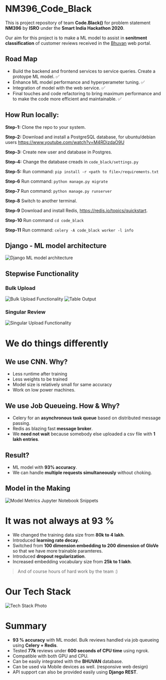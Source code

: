 # NM396_Code_Black
This is project repository of team __Code.Black()__ for problem statement __NM396__ by __ISRO__ under the __Smart India Hackathon 2020__. 

Our aim for this project is to make a ML model to assist in __senitment classification__ of customer reviews received in the [Bhuvan](https://bhuvan.nrsc.gov.in/bhuvan_links.php) web portal.

## Road Map
- Build the backend and frontend services to service queries. Create a protoype ML model. :white_check_mark:
- Enhance ML model performance and hyperperameter tuning. :white_check_mark:
- Integration of model with the web service. :white_check_mark:
- Final touches and code refactoring to bring maximum performance and to make the code more efficient and maintainable. :white_check_mark:

## How Run locally:

**Step-1:** Clone the repo to your system.

**Step-2:** Download and install a PostgreSQL database, for ubuntu/debian users https://www.youtube.com/watch?v=M4RDizdaO9U  

**Step-3:** Create new user and database in Postgres.

**Step-4:** Change the database creads in `code_black/settings.py`

**Step-5:** Run command: `pip install -r <path to file>/requirements.txt`

**Step-6** Run command: `python manage.py migrate`

**Step-7** Run command: `python manage.py runserver`

**Step-8** Switch to another terminal.

**Step-9** Download and install Redis, https://redis.io/topics/quickstart.

**Step-10** Run command `cd code_black`

**Step-11** Run command: `celery -A code_black worker -l info`

## Django - ML model architecture
![Django ML model architecture](./sample_images/Django_ML_arch.png)

## Stepwise Functionality
### Bulk Upload 
![Bulk Upload Functionality](./sample_images/step_bulk.png)
![Table Output](./sample_images/table_77k_cropped.png)
### Singular Review
![Singular Upload Functionality](./sample_images/step_singular.png)

# We do things differently

## We use CNN. Why?
- Less runtime after training
- Less weights to be trained
- Model size is relatively small for same accuracy
- Work on low power machines.

## We use Job Queueing. How & Why?
- Celery for an **asynchronous task queue** based on distributed message passing.
- Redis as blazing fast **message broker**.
- We **need not wait** because somebody else uploaded a csv file with **1 lakh entries**.

## Result?
- ML model with **93% accuracy**.
- We can handle **multiple requests simultaneously** without choking.

## Model in the Making
![Model Metrics Jupyter Notebook Snippets](./sample_images/metrics_from_ppt.png)

# It was not always at 93 %
- We changed the training data size from **80k to 4 lakh**.
- Introduced **learning rate decay**.
- Switched from **100 dimension embedding to 200 dimension of GloVe** so that we have more trainable paramteres.
- Introduced **dropout regularization**.
- Increased embedding vocabulary size from **25k to 1 lakh**.
> And of course hours of hard work by the team :)

# Our Tech Stack
![Tech Stack Photo](./sample_images/tech_stack.png)

# Summary
- **93 % accuracy** with ML model. Bulk reviews handled via job queueing using **Celery + Redis**.
- Tested **77k** reviews under **600 seconds of CPU time** using ngrok.
- Compatible with both GPU and CPU.
- Can be easily integrated with the **BHUVAN** database.
- Can be used via Mobile devices as well. (responsive web design)
- API support can also be provided easily using **Django REST**.


